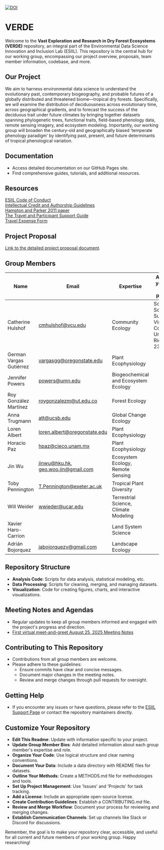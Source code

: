 [![DOI](https://zenodo.org/badge/727888683.svg)](https://zenodo.org/doi/10.5281/zenodo.11166898)

# VERDE

Welcome to the **Vast Exploration and Research in Dry Forest Ecosystems (VERDE)** repository, an integral part of the Environmental Data Science Innovation and Inclusion Lab (ESIIL). This repository is the central hub for our working group, encompassing our project overview, proposals, team member information, codebase, and more.

## Our Project
We aim to harness environmental data science to understand the evolutionary past, contemporary biogeography, and probable futures of a globally distributed and threatened biome—tropical dry forests. Specifically, we will examine the distribution of deciduousness across evolutionary time, across geographical gradients, and to forecast the success of the deciduous trait under future climates by bringing together datasets spanning phylogenetic trees, functional traits, field-based phenology data, remote sensing imagery, and ecosystem modeling. Importantly, our working group will broaden the century-old and geographically biased ‘temperate phenology paradigm’ by identifying past, present, and future determinants of tropical phenological variation.

## Documentation
- Access detailed documentation on our GitHub Pages site.
- Find comprehensive guides, tutorials, and additional resources.

## Resources
[ESIIL Code of Conduct](https://scholar.colorado.edu/concern/defaults/7p88cj207)  
[Intellectual Credit and Authorship Guidelines](https://scholar.colorado.edu/concern/defaults/44558f96h)  
[Hampton and Parker 2011 paper](https://academic.oup.com/bioscience/article/61/11/900/223655)  
[The Travel and Participant Support Guide](https://docs.google.com/document/d/12UnyOD4PcxNR-yutJQfeop6JMpo2v_j3/edit?usp=sharing&ouid=116923712774938340817&rtpof=true&sd=true)  
[Travel Expense Form](https://docs.google.com/document/d/1ZUAUxOpvFKzxQ0413pFyZR1JtHtPtzeb/edit)  

## Project Proposal
[Link to the detailed project proposal document](https://github.com/CU-ESIIL/VERDE/blob/main/docs/assets/01VERDEproposal.pdf).

## Group Members
| Name | Email | Expertise | Affiliation (as you want it to appear on publications)|
| --- | --- | --- | --- |
|Catherine Hulshof |cmhulshof@vcu.edu|Community Ecology|School of Life Sciences and Sustainability, Virginia Commonwealth University, Richmond, VA, 23284, USA|
|German Vargas Gutiérrez|vargasgg@oregonstate.edu|Plant Ecophysiology|
|Jennifer Powers|powers@umn.edu|Biogeochemical and Ecosystem Ecology|
|Roy González Martínez|roygonzalezm@ut.edu.co|Forest Ecology|
|Anna Trugmann|att@ucsb.edu|Global Change Ecology|
|Loren Albert|loren.albert@oregonstate.edu|Plant Ecophysiology|
|Horacio Paz|hpaz@cieco.unam.mx|Plant Ecophysiology|
|Jin Wu|jinwu@hku.hk, geo.woo.jin@gmail.com|Ecosystem Ecology, Remote Sensing|
|Toby Pennington|T.Pennington@exeter.ac.uk|Tropical Plant Diversity|
|Will Weider|wwieder@ucar.edu|Terrestrial Science, Climate Modeling|
|Xavier Haro-Carrion||Land System Science|
|Adrián Bojorquez|jabojorquezv@gmail.com|Landscape Ecology|

## Repository Structure
- **Analysis Code**: Scripts for data analysis, statistical modeling, etc.
- **Data Processing**: Scripts for cleaning, merging, and managing datasets.
- **Visualization**: Code for creating figures, charts, and interactive visualizations.

## Meeting Notes and Agendas
- Regular updates to keep all group members informed and engaged with the project's progress and direction.
- [First virtual meet-and-greet August 25, 2025 Meeting Notes](https://github.com/CU-ESIIL/VERDE/blob/main/docs/meeting-notes/2025-august-25.md)

## Contributing to This Repository
- Contributions from all group members are welcome.
- Please adhere to these guidelines:
  - Ensure commits have clear and concise messages.
  - Document major changes in the meeting notes.
  - Review and merge changes through pull requests for oversight.

## Getting Help
- If you encounter any issues or have questions, please refer to the [ESIIL Support Page](https://esiil-support-page-url/) or contact the repository maintainers directly.

## Customize Your Repository
- **Edit This Readme**: Update with information specific to your project.
- **Update Group Member Bios**: Add detailed information about each group member's expertise and role.
- **Organize Your Code**: Use logical structure and clear naming conventions.
- **Document Your Data**: Include a data directory with README files for datasets.
- **Outline Your Methods**: Create a METHODS.md file for methodologies and tools.
- **Set Up Project Management**: Use 'Issues' and 'Projects' for task tracking.
- **Add a License**: Include an appropriate open-source license.
- **Create Contribution Guidelines**: Establish a CONTRIBUTING.md file.
- **Review and Merge Workflow**: Document your process for reviewing and merging changes.
- **Establish Communication Channels**: Set up channels like Slack or Discord for discussions.

Remember, the goal is to make your repository clear, accessible, and useful for all current and future members of your working group. Happy researching!
